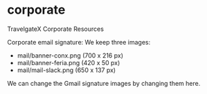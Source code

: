 # corporate
TravelgateX Corporate Resources

Corporate email signature:
We keep three images:
* mail/banner-conx.png (700 x 216 px)
* mail/banner-feria.png (420 x 50 px)
* mail/mail-slack.png (650 x 137 px)

We can change the Gmail signature images by changing them here.

